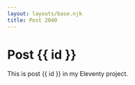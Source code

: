 ```yaml
---
layout: layouts/base.njk
title: Post 2040
---
```


# Post {{ id }}

This is post {{ id }} in my Eleventy project.
